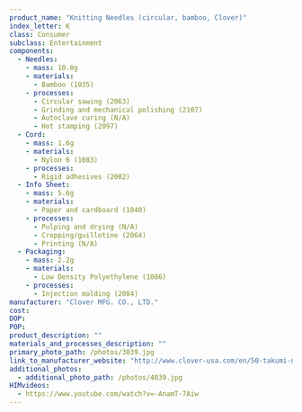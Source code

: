 ```yaml
---
product_name: "Knitting Needles (circular, bamboo, Clover)"
index_letter: K
class: Consumer
subclass: Entertainment
components:
  - Needles:
    - mass: 10.0g
    - materials:
      - Bamboo (1035)
    - processes:
      - Circular sawing (2063)
      - Grinding and mechanical polishing (2107)
      - Autoclave curing (N/A)
      - Hot stamping (2097)
  - Cord:
    - mass: 1.6g
    - materials:
      - Nylon 6 (1083)
    - processes:
      - Rigid adhesives (2002)
  - Info Sheet:
    - mass: 5.6g
    - materials:
      - Paper and cardboard (1040)
    - processes:
      - Pulping and drying (N/A)
      - Cropping/guillotine (2064)
      - Printing (N/A)
  - Packaging:
    - mass: 2.2g
    - materials:
      - Low Density Polyethylene (1086)
    - processes:
      - Injection molding (2084)
manufacturer: "Clover MFG. CO., LTD."
cost: 
DOP: 
POP: 
product_description: ""
materials_and_processes_description: ""
primary_photo_path: /photos/3039.jpg
link_to_manufacturer_website: "http://www.clover-usa.com/en/50-takumi-needles-"
additional_photos:
  - additional_photo_path: /photos/4039.jpg
HIMvideos:
  - https://www.youtube.com/watch?v=-AnamT-7Aiw
---
```

